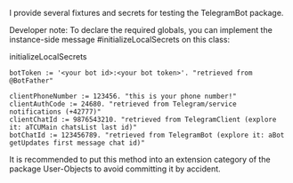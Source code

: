 I provide several fixtures and secrets for testing the TelegramBot package.

Developer note:
To declare the required globals, you can implement the instance-side message #initializeLocalSecrets on this class:

initializeLocalSecrets

	botToken := '<your bot id>:<your bot token>'. "retrieved from @BotFather"
	
	clientPhoneNumber := 123456. "this is your phone number!"
	clientAuthCode := 24680. "retrieved from Telegram/service notifications (+42777)"
	clientChatId := 9876543210. "retrieved from TelegramClient (explore it: aTCUMain chatsList last id)"
	botChatId := 123456789. "retrieved from TelegramBot (explore it: aBot getUpdates first message chat id)"

It is recommended to put this method into an extension category of the package User-Objects to avoid committing it by accident.